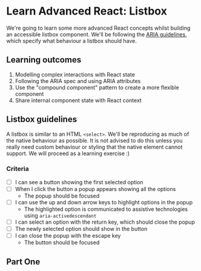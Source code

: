 # Learn Advanced React: Listbox

We're going to learn some more advanced React concepts whilst building an accessible listbox component. We'll be following the [ARIA guidelines](https://www.w3.org/TR/wai-aria-practices-1.1/#listbox), which specify what behaviour a listbox should have.

## Learning outcomes

1. Modelling complex interactions with React state
1. Following the ARIA spec and using ARIA attributes
1. Use the "compound component" pattern to create a more flexible component
1. Share internal component state with React context

## Listbox guidelines

A listbox is similar to an HTML `<select>`. We'll be reproducing as much of the native behaviour as possible. It is not advised to do this unless you really need custom behaviour or styling that the native element cannot support. We will proceed as a learning exercise :)

### Criteria

- [ ] I can see a button showing the first selected option
- [ ] When I click the button a popup appears showing all the options
  - The popup should be focused
- [ ] I can use the up and down arrow keys to highlight options in the popup
  - The highlighted option is communicated to assistive technologies using `aria-activedescendant`
- [ ] I can select an option with the return key, which should close the popup
- [ ] The newly selected option should show in the button
- [ ] I can close the popup with the escape key
  - The button should be focused

## Part One
